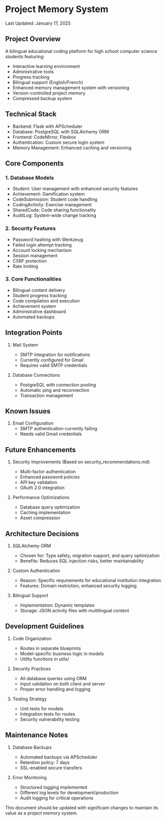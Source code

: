 # Project Memory System
Last Updated: January 17, 2025

## Project Overview
A bilingual educational coding platform for high school computer science students featuring:
- Interactive learning environment
- Administrative tools
- Progress tracking
- Bilingual support (English/French)
- Enhanced memory management system with versioning
- Version-controlled project memory
- Compressed backup system

## Technical Stack
- Backend: Flask with APScheduler
- Database: PostgreSQL with SQLAlchemy ORM
- Frontend: CodeMirror, Flexbox
- Authentication: Custom secure login system
- Memory Management: Enhanced caching and versioning

## Core Components

### 1. Database Models
- Student: User management with enhanced security features
- Achievement: Gamification system
- CodeSubmission: Student code handling
- CodingActivity: Exercise management
- SharedCode: Code sharing functionality
- AuditLog: System-wide change tracking

### 2. Security Features
- Password hashing with Werkzeug
- Failed login attempt tracking
- Account locking mechanism
- Session management
- CSRF protection
- Rate limiting

### 3. Core Functionalities
- Bilingual content delivery
- Student progress tracking
- Code compilation and execution
- Achievement system
- Administrative dashboard
- Automated backups

## Integration Points
1. Mail System
   - SMTP integration for notifications
   - Currently configured for Gmail
   - Requires valid SMTP credentials

2. Database Connections
   - PostgreSQL with connection pooling
   - Automatic ping and reconnection
   - Transaction management

## Known Issues
1. Email Configuration
   - SMTP authentication currently failing
   - Needs valid Gmail credentials

## Future Enhancements
1. Security Improvements (Based on security_recommendations.md)
   - Multi-factor authentication
   - Enhanced password policies
   - API key validation
   - OAuth 2.0 integration

2. Performance Optimizations
   - Database query optimization
   - Caching implementation
   - Asset compression

## Architecture Decisions
1. SQLAlchemy ORM
   - Chosen for: Type safety, migration support, and query optimization
   - Benefits: Reduces SQL injection risks, better maintainability

2. Custom Authentication
   - Reason: Specific requirements for educational institution integration
   - Features: Domain restriction, enhanced security logging

3. Bilingual Support
   - Implementation: Dynamic templates
   - Storage: JSON activity files with multilingual content

## Development Guidelines
1. Code Organization
   - Routes in separate blueprints
   - Model-specific business logic in models
   - Utility functions in utils/

2. Security Practices
   - All database queries using ORM
   - Input validation on both client and server
   - Proper error handling and logging

3. Testing Strategy
   - Unit tests for models
   - Integration tests for routes
   - Security vulnerability testing

## Maintenance Notes
1. Database Backups
   - Automated backups via APScheduler
   - Retention policy: 7 days
   - SSL-enabled secure transfers

2. Error Monitoring
   - Structured logging implemented
   - Different log levels for development/production
   - Audit logging for critical operations

This document should be updated with significant changes to maintain its value as a project memory system.